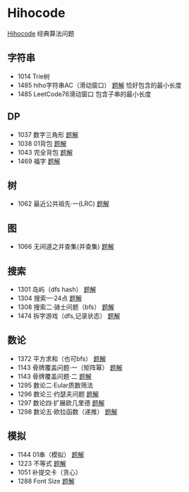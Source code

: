﻿# Hihocode
[Hihocode](https://hihocoder.com/) 经典算法问题

    
## 字符串     
* 1014 Trie树
* 1485 hiho字符串AC（滑动窗口）    [题解](http://www.cnblogs.com/SeekHit/p/6623843.html) 恰好包含的最小长度       
* 1485 LeetCode76滑动窗口      包含子串的最小长度
    
## DP    
* 1037 数字三角形    [题解](http://www.cnblogs.com/SeekHit/p/4904604.html)           
* 1038 01背包    [题解](http://www.cnblogs.com/SeekHit/p/6613007.html)   
* 1043 完全背包    [题解](http://www.cnblogs.com/SeekHit/p/6636684.html)   
* 1469 福字    [题解](http://www.cnblogs.com/SeekHit/p/6486299.html)    

## 树     
* 1062 最近公共祖先·一(LRC)    [题解](http://www.cnblogs.com/SeekHit/p/6527546.html)    
  
## 图     
* 1066 无间道之并查集(并查集)    [题解](http://www.cnblogs.com/SeekHit/p/6599787.html)    
  
## 搜索    
* 1301 岛屿（dfs hash）    [题解](http://www.cnblogs.com/SeekHit/p/5872806.html)     
* 1304 搜索一·24点    [题解](http://www.cnblogs.com/SeekHit/p/5508827.html)     
* 1308 搜索二·骑士问题（bfs）    [题解](http://www.cnblogs.com/SeekHit/p/6573314.html)     
* 1474 拆字游戏（dfs,记录状态）    [题解](http://www.cnblogs.com/SeekHit/p/6511673.html)     

## 数论     
* 1372 平方求和（也可bfs）    [题解](http://www.cnblogs.com/SeekHit/p/5939280.html)     
* 1143 骨牌覆盖问题·一（矩阵幂）    [题解](http://www.cnblogs.com/SeekHit/p/5544981.html)     
* 1143 骨牌覆盖问题·二    [题解](http://www.cnblogs.com/SeekHit/p/5945335.html)     
* 1295 数论二·Eular质数筛法       
* 1296 数论三·约瑟夫问题    [题解](http://www.cnblogs.com/SeekHit/p/5457509.html)     
* 1297 数论四·扩展欧几里德    [题解](http://www.cnblogs.com/SeekHit/p/5431797.html)  
* 1298 数论五·欧拉函数（递推）    [题解](http://www.cnblogs.com/SeekHit/p/5458446.html)     

## 模拟     
* 1144 01串（模拟）    [题解](http://www.cnblogs.com/SeekHit/p/6296446.html)     
* 1223 不等式     [题解](http://www.cnblogs.com/SeekHit/p/5578719.html)     
* 1051 补提交卡（贪心）    
* 1288 Font Size     [题解](http://www.cnblogs.com/SeekHit/p/5509136.html)     